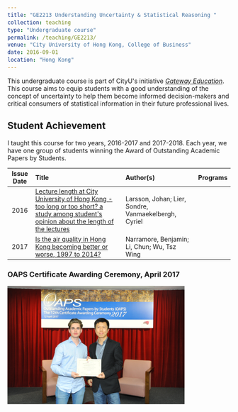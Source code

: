 ```yaml
---
title: "GE2213 Understanding Uncertainty & Statistical Reasoning "
collection: teaching
type: "Undergraduate course"
permalink: /teaching/GE2213/
venue: "City University of Hong Kong, College of Business"
date: 2016-09-01
location: "Hong Kong"
---
```


This undergraduate course is part of CityU's initiative [_Gateway Education_](https://www.cityu.edu.hk/edge/ge/). This course aims to equip students with a good understanding of the concept of uncertainty to help them become informed decision-makers and critical consumers of statistical information in their future professional lives.

## Student Achievement

I taught this course for two years, 2016-2017 and 2017-2018. Each year, we have one group of students winning the Award of Outstanding Academic Papers by Students.

Issue Date | Title | Author(s) | Programs |
:---: | :--- | :--- | :--- |
2016 | [Lecture length at City University of Hong Kong - too long or too short? a study among student's opinion about the length of the lectures](http://dspace.cityu.edu.hk/handle/2031/8815) | Larsson, Johan; Lier, Sondre, Vanmaekelbergh, Cyriel |
2017 | [Is the air quality in Hong Kong becoming better or worse, 1997 to 2014?](http://dspace.cityu.edu.hk/handle/2031/102) | Narramore, Benjamin; Li, Chun; Wu, Tsz Wing |


### OAPS Certificate Awarding Ceremony, April 2017
<img src="/images/oaps2016_small.jpg" alt="drawing" style="width:400px;" Title="OAPS Certificate Awarding Ceremony, April 2017" align="center"/>
